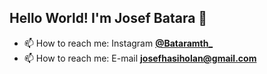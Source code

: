 ## Hello World! I'm Josef Batara 👋

<!--
**BataraDevops/BataraDevops** is a ✨ _special_ ✨ repository because its `README.md` (this file) appears on your GitHub profile.

Here are some ideas to get you started:

- 🔭 I’m currently working on ...
- 🌱 I’m currently learning ...
- 👯 I’m looking to collaborate on ...
- 🤔 I’m looking for help with ...
- 💬 Ask me about ...
- 📫 How to reach me: ...
- 😄 Pronouns: ...
- ⚡ Fun fact: ...
-->

- 📫 How to reach me: Instagram [**@Bataramth_**](https://www.instagram.com/bataramth_?igsh=NDZ1amI0dnloeGYz)
- 📫 How to reach me: E-mail **josefhasiholan@gmail.com**
